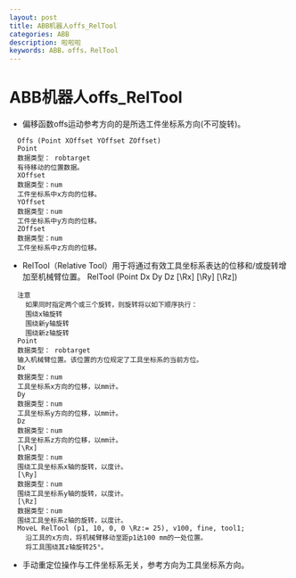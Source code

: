 ```yaml
---
layout: post
title: ABB机器人offs_RelTool
categories: ABB
description: 啦啦啦
keywords: ABB，offs，RelTool
---
```


# ABB机器人offs_RelTool
  
- 偏移函数offs运动参考方向的是所选工件坐标系方向(不可旋转)。
```
  Offs (Point XOffset YOffset ZOffset)
  Point
  数据类型： robtarget
  有待移动的位置数据。
  XOffset
  数据类型：num
  工件坐标系中x方向的位移。
  YOffset
  数据类型：num
  工件坐标系中y方向的位移。
  ZOffset
  数据类型：num
  工件坐标系中z方向的位移。
```
- RelTool（Relative Tool）用于将通过有效工具坐标系表达的位移和/或旋转增加至机械臂位置。
  RelTool (Point Dx Dy Dz [\Rx] [\Ry] [\Rz])
```
  注意
    如果同时指定两个或三个旋转，则旋转将以如下顺序执行：
    围绕x轴旋转
    围绕新y轴旋转
    围绕新z轴旋转
  Point
  数据类型： robtarget
  输入机械臂位置。该位置的方位规定了工具坐标系的当前方位。
  Dx
  数据类型：num
  工具坐标系x方向的位移，以mm计。
  Dy
  数据类型：num
  工具坐标系y方向的位移，以mm计。
  Dz
  数据类型：num
  工具坐标系z方向的位移，以mm计。
  [\Rx]
  数据类型：num
  围绕工具坐标系x轴的旋转，以度计。
  [\Ry]
  数据类型：num
  围绕工具坐标系y轴的旋转，以度计。
  [\Rz]
  数据类型：num
  围绕工具坐标系z轴的旋转，以度计。
  MoveL RelTool (p1, 10, 0, 0 \Rz:= 25), v100, fine, tool1;
    沿工具的x方向，将机械臂移动至距p1达100 mm的一处位置。
    将工具围绕其z轴旋转25°。
```
- 手动重定位操作与工件坐标系无关，参考方向为工具坐标系方向。
